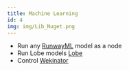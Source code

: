 ```yaml
---
title: Machine Learning
id: 4
img: img/Lib_Nuget.png
---
```


* Run any <a href="https://runwayml.com" target="_blank">RunwayML</a> model as a node
* Run Lobe models <a href="https://lobe.ai" target="_blank">Lobe</a>
* Control <a href="http://www.wekinator.org/" target="_blank">Wekinator</a> 
